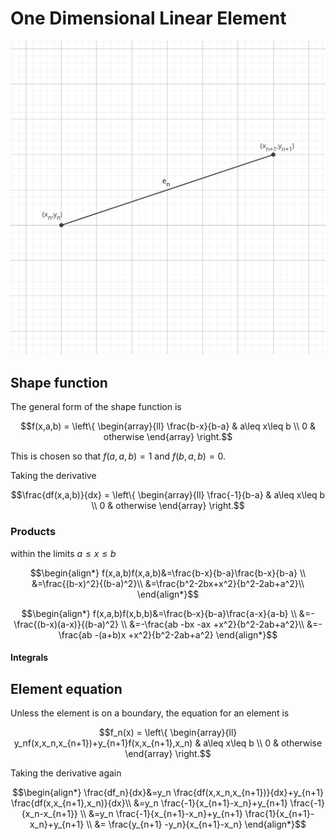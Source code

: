 # One Dimensional Linear Element

![nth element](./one-dimensional-linear-element.svg)

## Shape function

The general form of the shape function is
``` math
f(x,a,b) = \left\{
\begin{array}{ll}
      \frac{b-x}{b-a} & a\leq x\leq b \\
      0 & otherwise
\end{array} 
\right.
```

This is chosen so that $f(a,a,b)=1$ and $f(b,a,b)=0$.

Taking the derivative
``` math
\frac{df(x,a,b)}{dx} = \left\{
\begin{array}{ll}
      \frac{-1}{b-a} & a\leq x\leq b \\
      0 & otherwise
\end{array} 
\right.
```

### Products

within the limits $a\leq x\leq b$
``` math
\begin{align*}
f(x,a,b)f(x,a,b)&=\frac{b-x}{b-a}\frac{b-x}{b-a} \\
&=\frac{(b-x)^2}{(b-a)^2}\\
&=\frac{b^2-2bx+x^2}{b^2-2ab+a^2}\\
\end{align*}
```

``` math
\begin{align*}
f(x,a,b)f(x,b,b)&=\frac{b-x}{b-a}\frac{a-x}{a-b} \\
&=-\frac{(b-x)(a-x)}{(b-a)^2} \\
&=-\frac{ab -bx -ax +x^2}{b^2-2ab+a^2}\\
&=-\frac{ab -(a+b)x +x^2}{b^2-2ab+a^2}
\end{align*}
```

#### Integrals


## Element equation
Unless the element is on a boundary, the equation for an element is

``` math
f_n(x) = \left\{
\begin{array}{ll}
      y_nf(x,x_n,x_{n+1})+y_{n+1}f(x,x_{n+1},x_n) & a\leq x\leq b \\
      0 & otherwise
\end{array} 
\right.
```

Taking the derivative again

``` math
\begin{align*}
\frac{df_n}{dx}&=y_n \frac{df(x,x_n,x_{n+1})}{dx}+y_{n+1} \frac{df(x,x_{n+1},x_n)}{dx}\\
&=y_n \frac{-1}{x_{n+1}-x_n}+y_{n+1} \frac{-1}{x_n-x_{n+1}} \\
&=y_n \frac{-1}{x_{n+1}-x_n}+y_{n+1} \frac{1}{x_{n+1}-x_n}+y_{n+1} \\
&= \frac{y_{n+1} -y_n}{x_{n+1}-x_n}
\end{align*}
```
